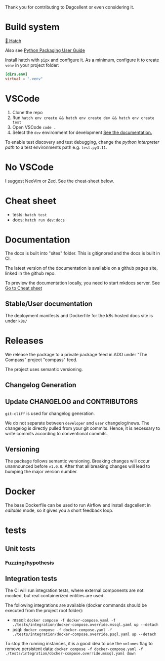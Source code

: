 Thank you for contributing to Dagcellent or even considering it.

# Build system
[🐣 Hatch](https://hatch.pypa.io/latest/)

Also see [Python Packaging User Guide](https://packaging.python.org/en/latest/guides/writing-pyproject-toml)

Install hatch with `pipx` and configure it. As a minimum, configure it to create `venv` in your project folder:
```toml
[dirs.env]
virtual = ".venv"
```

# VSCode
1. Clone the repo
1. Run `hatch env create && hatch env create dev && hatch env create test`
1. Open VSCode `code .`
1. Select the `dev` environment for development [See the documentation.](https://hatch.pypa.io/latest/how-to/integrate/vscode/)

To enable test discovery and test debugging, change the *python interpreter path* to a test environments path e.g. `test.py3.11`.

# No VSCode
I suggest NeoVim or Zed. See the cheat-sheet below.

# Cheat sheet
- tests: `hatch test`
- docs: `hatch run dev:docs`

# Documentation
The docs is built into "sites" folder. This is gitignored and the docs is built in CI.

The latest version of the documentation is available on a github pages site, linked in the github repo.

To preview the documentation locally, you need to start mkdocs server. See [Go to Cheat sheet](#cheat-sheet)  

## Stable/User documentation

The deployment manifests and Dockerfile for the k8s hosted docs site is under `k8s/`


# Releases
We release the package to a private package feed in ADO under "The Compass" project "compass" feed.

The project uses semantic versioning.

## Changelog Generation
## Update CHANGELOG and CONTRIBUTORS
`git-cliff` is used for changelog generation.

We do not separate between `developer` and `user` changelog/news. The changelog is directly pulled from your git commits. Hence, it is necessary to write commits according to conventional commits.

## Versioning
The package follows semantic versioning. Breaking changes will occur unannounced before `v1.0.0`. After that all breaking changes will lead to bumping the major version number.


# Docker
The base Dockerfile can be used to run Airflow and install dagcellent in _editable_ mode, so it gives you a short feedback loop.

# tests
## Unit tests
### Fuzzing/hypothesis

## Integration tests
The CI will run integration tests, where external components are not mocked, but real containerized entities are used.


The following integrations are available (docker commands should be executed from the project root folder):
- mssql: `docker compose -f docker-compose.yaml -f ./tests/integration/docker-compose.override.mssql.yaml up --detach`
- psql: `docker compose -f docker-compose.yaml -f ./tests/integration/docker-compose.override.psql.yaml up --detach`

To stop the running instances, it is a good idea to use the `volumes` flag to remove persistent data:
`docker compose -f docker-compose.yaml -f ./tests/integration/docker-compose.override.mssql.yaml down`
